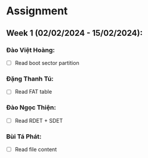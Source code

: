 # Assignment

## Week 1 (02/02/2024 - 15/02/2024):

### Đào Việt Hoàng:
- [ ] Read boot sector partition

### Đặng Thanh Tú:
- [ ] Read FAT table

### Đào Ngọc Thiện:
- [ ] Read RDET + SDET

### Bùi Tá Phát:
- [ ] Read file content